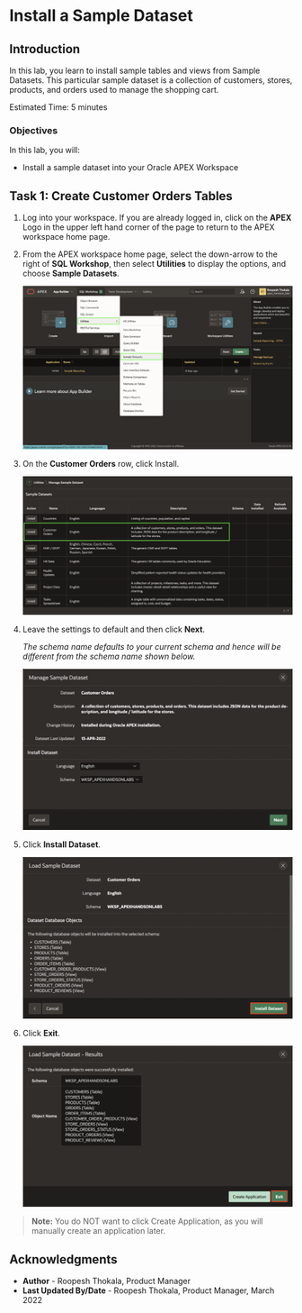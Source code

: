 # Install a Sample Dataset

## Introduction

In this lab, you learn to install sample tables and views from Sample Datasets. This particular sample dataset is a collection of customers, stores, products, and orders used to manage the shopping cart.

Estimated Time: 5 minutes

<!--
Watch the video below for a quick walk through of the lab.

[](youtube:ynUk8q6S1qo)
-->

### Objectives
In this lab, you will:
- Install a sample dataset into your Oracle APEX Workspace

## Task 1: Create Customer Orders Tables
1. Log into your workspace. If you are already logged in, click on the **APEX** Logo in the upper left hand corner of the page to return to the APEX workspace home page.


2. From the APEX workspace home page, select the down-arrow to the right of  **SQL Workshop**, then select **Utilities** to display the options, and choose **Sample Datasets**.

    ![Sample Workshop Utilities](images/navigate-to-sample-datasets1.png " ")

3. On the **Customer Orders** row, click Install.

    ![Sample Datasets](images/install-sample-dataset1.png " ")

4. Leave the settings to default and then click **Next**.

   *The schema name defaults to your current schema and hence will be different from the schema name shown below.*

    ![Manage Sample Datasets](images/manage-sample-dataset1.png " ")

5. Click **Install Dataset**.

    ![Load Sample Dataset](images/load-sample-dataset1.png " ")

6. Click **Exit**.

    ![Load Sample Dataset - Results](images/load-sample-dataset-results1.png " ")

>**Note:** You do NOT want to click Create Application, as you will manually create an application later.


## **Acknowledgments**

- **Author** - Roopesh Thokala, Product Manager
- **Last Updated By/Date** - Roopesh Thokala, Product Manager, March 2022
